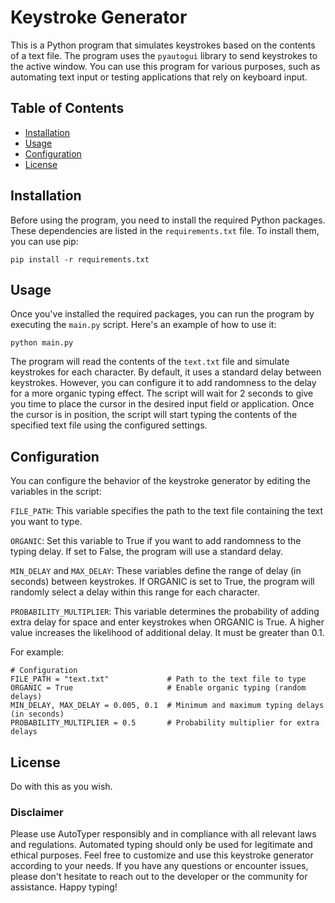 # Keystroke Generator

This is a Python program that simulates keystrokes based on the contents of a text file. The program uses the `pyautogui` library to send keystrokes to the active window. You can use this program for various purposes, such as automating text input or testing applications that rely on keyboard input.

## Table of Contents

- [Installation](#installation)
- [Usage](#usage)
- [Configuration](#configuration)
- [License](#license)

## Installation

Before using the program, you need to install the required Python packages. These dependencies are listed in the `requirements.txt` file. To install them, you can use pip:

```
pip install -r requirements.txt
```
## Usage
Once you've installed the required packages, you can run the program by executing the ```main.py``` script. Here's an example of how to use it:

```
python main.py
```

The program will read the contents of the ```text.txt``` file and simulate keystrokes for each character. By default, it uses a standard delay between keystrokes. However, you can configure it to add randomness to the delay for a more organic typing effect.
The script will wait for 2 seconds to give you time to place the cursor in the desired input field or application.
Once the cursor is in position, the script will start typing the contents of the specified text file using the configured settings.

## Configuration
You can configure the behavior of the keystroke generator by editing the variables in the script:

```FILE_PATH```: This variable specifies the path to the text file containing the text you want to type.

```ORGANIC```: Set this variable to True if you want to add randomness to the typing delay. If set to False, the program will use a standard delay.

```MIN_DELAY``` and ```MAX_DELAY```: These variables define the range of delay (in seconds) between keystrokes. If ORGANIC is set to True, the program will randomly select a delay within this range for each character.

```PROBABILITY_MULTIPLIER```: This variable determines the probability of adding extra delay for space and enter keystrokes when ORGANIC is True. A higher value increases the likelihood of additional delay. It must be greater than 0.1.

For example:
```
# Configuration
FILE_PATH = "text.txt"             # Path to the text file to type
ORGANIC = True                     # Enable organic typing (random delays)
MIN_DELAY, MAX_DELAY = 0.005, 0.1  # Minimum and maximum typing delays (in seconds)
PROBABILITY_MULTIPLIER = 0.5       # Probability multiplier for extra delays
```

## License
Do with this as you wish.

### Disclaimer
Please use AutoTyper responsibly and in compliance with all relevant laws and regulations. Automated typing should only be used for legitimate and ethical purposes.
Feel free to customize and use this keystroke generator according to your needs. If you have any questions or encounter issues, please don't hesitate to reach out to the developer or the community for assistance. Happy typing!
